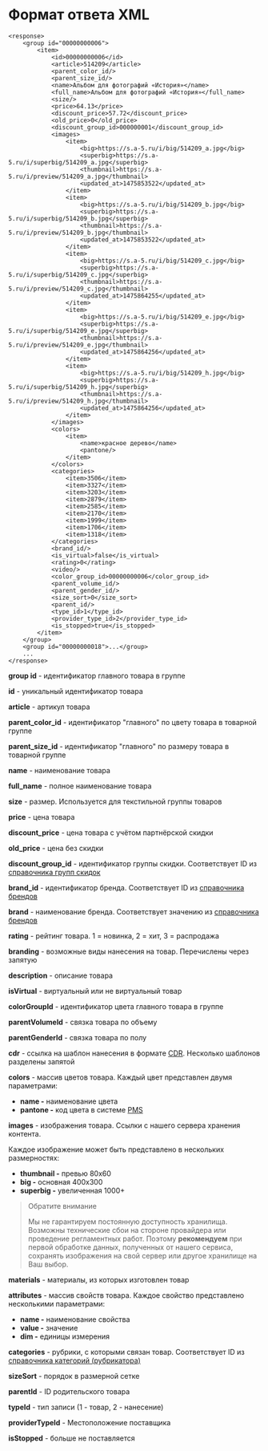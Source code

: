 # Формат ответа XML

```text
<response>
    <group id="00000000006">
        <item>
            <id>00000000006</id>
            <article>514209</article>
            <parent_color_id/>
            <parent_size_id/>
            <name>Альбом для фотографий «История»</name>
            <full_name>Альбом для фотографий «История»</full_name>
            <size/>
            <price>64.13</price>
            <discount_price>57.72</discount_price>
            <old_price>0</old_price>
            <discount_group_id>000000001</discount_group_id>
            <images>
                <item>
                    <big>https://s.a-5.ru/i/big/514209_a.jpg</big>
                    <superbig>https://s.a-5.ru/i/superbig/514209_a.jpg</superbig>
                    <thumbnail>https://s.a-5.ru/i/preview/514209_a.jpg</thumbnail>
                    <updated_at>1475853522</updated_at>
                </item>
                <item>
                    <big>https://s.a-5.ru/i/big/514209_b.jpg</big>
                    <superbig>https://s.a-5.ru/i/superbig/514209_b.jpg</superbig>
                    <thumbnail>https://s.a-5.ru/i/preview/514209_b.jpg</thumbnail>
                    <updated_at>1475853522</updated_at>
                </item>
                <item>
                    <big>https://s.a-5.ru/i/big/514209_c.jpg</big>
                    <superbig>https://s.a-5.ru/i/superbig/514209_c.jpg</superbig>
                    <thumbnail>https://s.a-5.ru/i/preview/514209_c.jpg</thumbnail>
                    <updated_at>1475864255</updated_at>
                </item>
                <item>
                    <big>https://s.a-5.ru/i/big/514209_e.jpg</big>
                    <superbig>https://s.a-5.ru/i/superbig/514209_e.jpg</superbig>
                    <thumbnail>https://s.a-5.ru/i/preview/514209_e.jpg</thumbnail>
                    <updated_at>1475864256</updated_at>
                </item>
                <item>
                    <big>https://s.a-5.ru/i/big/514209_h.jpg</big>
                    <superbig>https://s.a-5.ru/i/superbig/514209_h.jpg</superbig>
                    <thumbnail>https://s.a-5.ru/i/preview/514209_h.jpg</thumbnail>
                    <updated_at>1475864256</updated_at>
                </item>
            </images>
            <colors>
                <item>
                    <name>красное дерево</name>
                    <pantone/>
                </item>
            </colors>
            <categories>
                <item>3506</item>
                <item>3327</item>
                <item>3203</item>
                <item>2879</item>
                <item>2585</item>
                <item>2170</item>
                <item>1999</item>
                <item>1706</item>
                <item>1318</item>
            </categories>
            <brand_id/>
            <is_virtual>false</is_virtual>
            <rating>0</rating>
            <video/>
            <color_group_id>00000000006</color_group_id>
            <parent_volume_id/>
            <parent_gender_id/>
            <size_sort>0</size_sort>
            <parent_id/>
            <type_id>1</type_id>
            <provider_type_id>2</provider_type_id>
            <is_stopped>true</is_stopped>
        </item>
    </group>
    <group id="00000000018">...</group>
    ...
</response>
```

**group id** - идентификатор главного товара в группе

**id** - уникальный идентификатор товара

**article** - артикул товара

**parent\_color\_id** - идентификатор "главного" по цвету товара в товарной группе

**parent\_size\_id** - идентификатор "главного" по размеру товара в товарной группе

**name** - наименование товара

**full\_name** - полное наименование товара

**size** - размер. Используется для текстильной группы товаров

**price** - цена товара

**discount\_price** - цена товара с учётом партнёрской скидки

**old\_price** - цена без скидки

**discount\_group\_id** - идентификатор группы скидки. Соответствует ID из [справочника групп скидок](https://oasiscatalog.gitbooks.io/api-oasis/content/vigruzhaemaya-informatsiya/spravochniki-grupp-skidok.html)

**brand\_id** - идентификатор бренда. Соответствует ID из [справочника брендов](https://oasiscatalog.gitbooks.io/api-oasis/content/vigruzhaemaya-informatsiya/brendov.html)

**brand** - наименование бренда. Соответствует значению из [справочника брендов](https://oasiscatalog.gitbooks.io/api-oasis/content/vigruzhaemaya-informatsiya/brendov.html)

**rating** - рейтинг товара. 1 = новинка, 2 = хит, 3 = распродажа

**branding** - возможные виды нанесения на товар. Перечислены через запятую

**description** - описание товара

**isVirtual** - виртуальный или не виртуальный товар

**colorGroupId** - идентификатор цвета главного товара в группе

**parentVolumeId** - связка товара по объему

**parentGenderId** - связка товара по полу

**cdr** - ссылка на шаблон нанесения в формате [CDR](https://ru.wikipedia.org/wiki/CDR_%28формат_файла%29). Несколько шаблонов разделены запятой

**colors** - массив цветов товара. Каждый цвет представлен двумя параметрами:

* **name -** наименование цвета
* **pantone -** код цвета в системе [PMS](https://ru.wikipedia.org/wiki/Pantone)

**images** - изображения товара. Ссылки с нашего сервера хранения контента.

Каждое изображение может быть представлено в нескольких размерностях:

* **thumbnail -** превью 80x60
* **big -** основная 400x300
* **superbig -** увеличенная 1000+

> Обратите внимание
>
> Мы не гарантируем постоянную доступность хранилища. Возможны технические сбои на стороне провайдера или проведение регламентных работ. Поэтому **рекомендуем** при первой обработке данных, полученных от нашего сервиса, сохранять изображения на свой сервер или другое хранилище на Ваш выбор.

**materials** - материалы, из которых изготовлен товар

**attributes** - массив свойств товара. Каждое свойство представлено несколькими параметрами:

* **name -**  наименование свойства
* **value -** значение
* **dim -** единицы измерения

**categories** - рубрики, с которыми связан товар. Соответствует ID из [справочника категорий \(рубрикатора\)](https://oasiscatalog.gitbooks.io/api-oasis/content/api-documentation-v3/vigruzhaemaya-informatsiya/spravochnik-rubrik.html)

**sizeSort** - порядок в размерной сетке

**parentId** - ID родительского товара

**typeId** - тип записи \(1 - товар, 2 - нанесение\)

**providerTypeId** - Местоположение поставщика

**isStopped** - больше не поставляется

